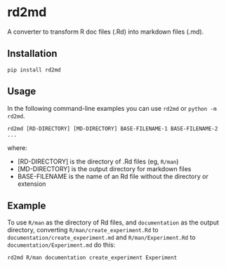 # rd2md

A converter to transform R doc files (.Rd) into markdown files (.md).

## Installation

```shell
pip install rd2md
```

## Usage

In the following command-line examples you can use `rd2md` or `python -m rd2md`.

```shell
rd2md [RD-DIRECTORY] [MD-DIRECTORY] BASE-FILENAME-1 BASE-FILENAME-2 ...
```

where:

* [RD-DIRECTORY] is the directory of .Rd files (eg, `R/man`)
* [MD-DIRECTORY] is the output directory for markdown files
* BASE-FILENAME is the name of an Rd file without the directory or extension

## Example

To use `R/man` as the directory of Rd files, and `documentation` as
the output directory, converting `R/man/create_experiment.Rd` to 
`documentation/create_experiment.md` and
`R/man/Experiment.Rd` to `documentation/Experiment.md` do this:

```shell
rd2md R/man documentation create_experiment Experiment
```
